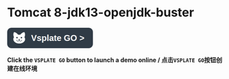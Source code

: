 # Tomcat 8-jdk13-openjdk-buster

<a href="https://www.vsplate.com/?docker-compose=https://github.com/vsplate/dcenvs/tomcat/8-jdk13-openjdk-buster"><img alt="VSPLATE GO" src="https://raw.githubusercontent.com/vsplate/images/master/vsgo_btn.png" width="200px"></a>

**Click the `VSPLATE GO` button to launch a demo online / 点击`VSPLATE GO`按钮创建在线环境**